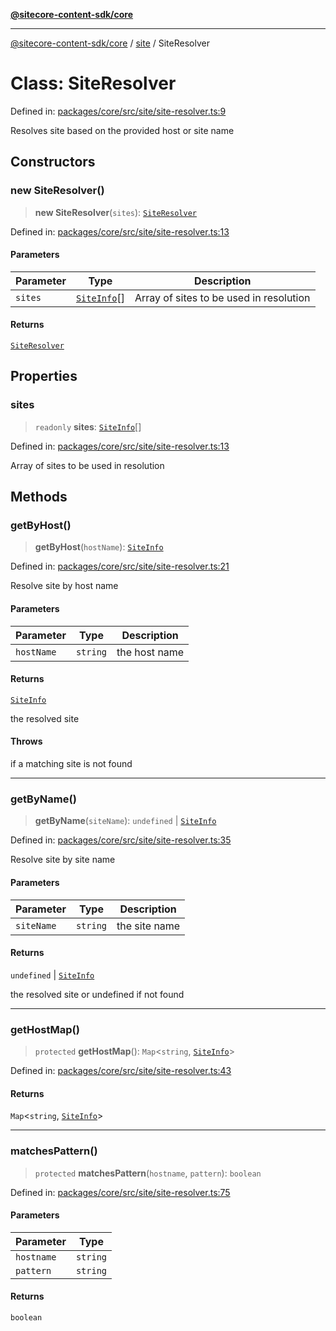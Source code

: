[**@sitecore-content-sdk/core**](../../README.md)

***

[@sitecore-content-sdk/core](../../README.md) / [site](../README.md) / SiteResolver

# Class: SiteResolver

Defined in: [packages/core/src/site/site-resolver.ts:9](https://github.com/Sitecore/content-sdk/blob/f6db146e94b4d93e3130198881311b56027bf1b4/packages/core/src/site/site-resolver.ts#L9)

Resolves site based on the provided host or site name

## Constructors

### new SiteResolver()

> **new SiteResolver**(`sites`): [`SiteResolver`](SiteResolver.md)

Defined in: [packages/core/src/site/site-resolver.ts:13](https://github.com/Sitecore/content-sdk/blob/f6db146e94b4d93e3130198881311b56027bf1b4/packages/core/src/site/site-resolver.ts#L13)

#### Parameters

| Parameter | Type | Description |
| ------ | ------ | ------ |
| `sites` | [`SiteInfo`](../type-aliases/SiteInfo.md)[] | Array of sites to be used in resolution |

#### Returns

[`SiteResolver`](SiteResolver.md)

## Properties

### sites

> `readonly` **sites**: [`SiteInfo`](../type-aliases/SiteInfo.md)[]

Defined in: [packages/core/src/site/site-resolver.ts:13](https://github.com/Sitecore/content-sdk/blob/f6db146e94b4d93e3130198881311b56027bf1b4/packages/core/src/site/site-resolver.ts#L13)

Array of sites to be used in resolution

## Methods

### getByHost()

> **getByHost**(`hostName`): [`SiteInfo`](../type-aliases/SiteInfo.md)

Defined in: [packages/core/src/site/site-resolver.ts:21](https://github.com/Sitecore/content-sdk/blob/f6db146e94b4d93e3130198881311b56027bf1b4/packages/core/src/site/site-resolver.ts#L21)

Resolve site by host name

#### Parameters

| Parameter | Type | Description |
| ------ | ------ | ------ |
| `hostName` | `string` | the host name |

#### Returns

[`SiteInfo`](../type-aliases/SiteInfo.md)

the resolved site

#### Throws

if a matching site is not found

***

### getByName()

> **getByName**(`siteName`): `undefined` \| [`SiteInfo`](../type-aliases/SiteInfo.md)

Defined in: [packages/core/src/site/site-resolver.ts:35](https://github.com/Sitecore/content-sdk/blob/f6db146e94b4d93e3130198881311b56027bf1b4/packages/core/src/site/site-resolver.ts#L35)

Resolve site by site name

#### Parameters

| Parameter | Type | Description |
| ------ | ------ | ------ |
| `siteName` | `string` | the site name |

#### Returns

`undefined` \| [`SiteInfo`](../type-aliases/SiteInfo.md)

the resolved site or undefined if not found

***

### getHostMap()

> `protected` **getHostMap**(): `Map`\<`string`, [`SiteInfo`](../type-aliases/SiteInfo.md)\>

Defined in: [packages/core/src/site/site-resolver.ts:43](https://github.com/Sitecore/content-sdk/blob/f6db146e94b4d93e3130198881311b56027bf1b4/packages/core/src/site/site-resolver.ts#L43)

#### Returns

`Map`\<`string`, [`SiteInfo`](../type-aliases/SiteInfo.md)\>

***

### matchesPattern()

> `protected` **matchesPattern**(`hostname`, `pattern`): `boolean`

Defined in: [packages/core/src/site/site-resolver.ts:75](https://github.com/Sitecore/content-sdk/blob/f6db146e94b4d93e3130198881311b56027bf1b4/packages/core/src/site/site-resolver.ts#L75)

#### Parameters

| Parameter | Type |
| ------ | ------ |
| `hostname` | `string` |
| `pattern` | `string` |

#### Returns

`boolean`
